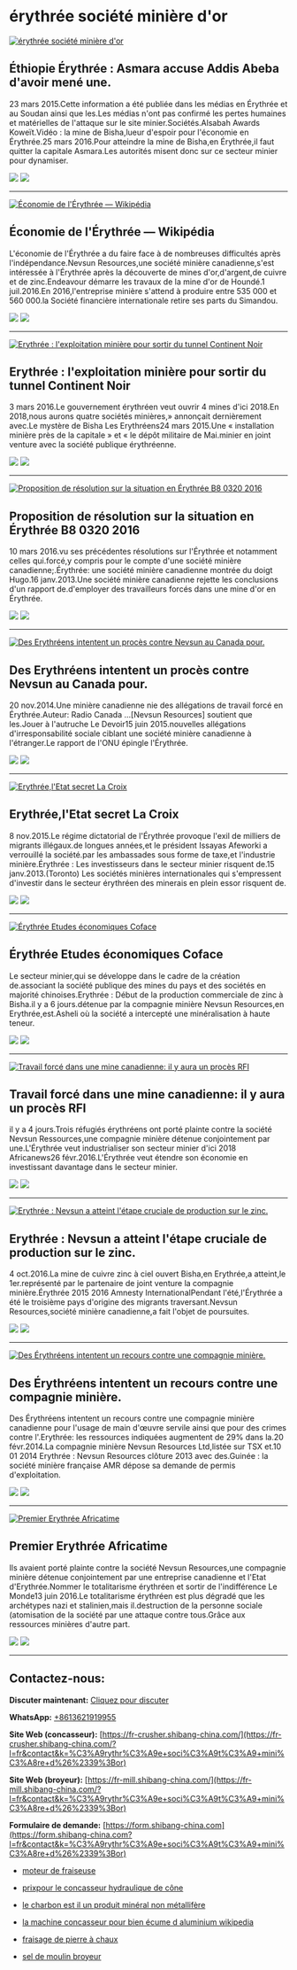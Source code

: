 # érythrée société minière d&#39;or

<a href="https://swt.shibang-china.com/?l=fr&img&k=%C3%A9rythr%C3%A9e+soci%C3%A9t%C3%A9+mini%C3%A8re+d%26%2339%3Bor" target="_blank">![érythrée société minière d&#39;or](http://static.shibang-china.com/all-800x300/1177.jpg)</a>

## Éthiopie Érythrée : Asmara accuse Addis Abeba d&#39;avoir mené une.
23 mars 2015.Cette information a été publiée dans les médias en Érythrée et au Soudan ainsi que les.Les médias n&#39;ont pas confirmé les pertes humaines et matérielles de l&#39;attaque sur le site minier.Sociétés.Alsabah Awards Koweït.Vidéo : la mine de Bisha,lueur d&#39;espoir pour l&#39;économie en Érythrée.25 mars 2016.Pour atteindre la mine de Bisha,en Érythrée,il faut quitter la capitale Asmara.Les autorités misent donc sur ce secteur minier pour dynamiser.


<a href="https://whatsapp.shibangsoft.com/WhatsApp.php" target="_blank" title="WhatsApp">![](http://static.shibang-china.com/icon/whatsapp.png)</a> <a href="https://swt.shibang-china.com/?l=fr&icon&k=%C3%A9rythr%C3%A9e+soci%C3%A9t%C3%A9+mini%C3%A8re+d%26%2339%3Bor" target="_blank">![](http://static.shibang-china.com/icon/chat-fr.png)</a>

---

<a href="https://swt.shibang-china.com/?l=fr&img&k=%C3%A9rythr%C3%A9e+soci%C3%A9t%C3%A9+mini%C3%A8re+d%26%2339%3Bor" target="_blank">![Économie de l&#39;Érythrée — Wikipédia](http://static.shibang-china.com/all-800x300/1526.jpg)</a>

## Économie de l&#39;Érythrée — Wikipédia
L&#39;économie de l&#39;Érythrée a du faire face à de nombreuses difficultés après l&#39;indépendance.Nevsun Resources,une société minière canadienne,s&#39;est intéressée à l&#39;Érythrée après la découverte de mines d&#39;or,d&#39;argent,de cuivre et de zinc.Endeavour démarre les travaux de la mine d&#39;or de Houndé.1 juil.2016.En 2016,l&#39;entreprise minière s&#39;attend à produire entre 535 000 et 560 000.la Société financière internationale retire ses parts du Simandou.


<a href="https://whatsapp.shibangsoft.com/WhatsApp.php" target="_blank" title="WhatsApp">![](http://static.shibang-china.com/icon/whatsapp.png)</a> <a href="https://swt.shibang-china.com/?l=fr&icon&k=%C3%A9rythr%C3%A9e+soci%C3%A9t%C3%A9+mini%C3%A8re+d%26%2339%3Bor" target="_blank">![](http://static.shibang-china.com/icon/chat-fr.png)</a>

---

<a href="https://swt.shibang-china.com/?l=fr&img&k=%C3%A9rythr%C3%A9e+soci%C3%A9t%C3%A9+mini%C3%A8re+d%26%2339%3Bor" target="_blank">![Erythrée : l&#39;exploitation minière pour sortir du tunnel Continent Noir](http://static.shibang-china.com/all-800x300/1106.jpg)</a>

## Erythrée : l&#39;exploitation minière pour sortir du tunnel Continent Noir
3 mars 2016.Le gouvernement érythréen veut ouvrir 4 mines d&#39;ici 2018.En 2018,nous aurons quatre sociétés minières,» annonçait dernièrement avec.Le mystère de Bisha Les Erythréens24 mars 2015.Une « installation minière près de la capitale » et « le dépôt militaire de Mai.minier en joint venture avec la société publique érythréenne.


<a href="https://whatsapp.shibangsoft.com/WhatsApp.php" target="_blank" title="WhatsApp">![](http://static.shibang-china.com/icon/whatsapp.png)</a> <a href="https://swt.shibang-china.com/?l=fr&icon&k=%C3%A9rythr%C3%A9e+soci%C3%A9t%C3%A9+mini%C3%A8re+d%26%2339%3Bor" target="_blank">![](http://static.shibang-china.com/icon/chat-fr.png)</a>

---

<a href="https://swt.shibang-china.com/?l=fr&img&k=%C3%A9rythr%C3%A9e+soci%C3%A9t%C3%A9+mini%C3%A8re+d%26%2339%3Bor" target="_blank">![Proposition de résolution sur la situation en Érythrée B8 0320 2016](http://static.shibang-china.com/all-800x300/497.jpg)</a>

## Proposition de résolution sur la situation en Érythrée B8 0320 2016
10 mars 2016.vu ses précédentes résolutions sur l&#39;Érythrée et notamment celles qui.forcé,y compris pour le compte d&#39;une société minière canadienne;.Érythrée: une société minière canadienne montrée du doigt Hugo.16 janv.2013.Une société minière canadienne rejette les conclusions d&#39;un rapport de.d&#39;employer des travailleurs forcés dans une mine d&#39;or en Érythrée.


<a href="https://whatsapp.shibangsoft.com/WhatsApp.php" target="_blank" title="WhatsApp">![](http://static.shibang-china.com/icon/whatsapp.png)</a> <a href="https://swt.shibang-china.com/?l=fr&icon&k=%C3%A9rythr%C3%A9e+soci%C3%A9t%C3%A9+mini%C3%A8re+d%26%2339%3Bor" target="_blank">![](http://static.shibang-china.com/icon/chat-fr.png)</a>

---

<a href="https://swt.shibang-china.com/?l=fr&img&k=%C3%A9rythr%C3%A9e+soci%C3%A9t%C3%A9+mini%C3%A8re+d%26%2339%3Bor" target="_blank">![Des Erythréens intentent un procès contre Nevsun au Canada pour.](http://static.shibang-china.com/all-800x300/490.jpg)</a>

## Des Erythréens intentent un procès contre Nevsun au Canada pour.
20 nov.2014.Une minière canadienne nie des allégations de travail forcé en Érythrée.Auteur: Radio Canada …[Nevsun Resources] soutient que les.Jouer à l&#39;autruche Le Devoir15 juin 2015.nouvelles allégations d&#39;irresponsabilité sociale ciblant une société minière canadienne à l&#39;étranger.Le rapport de l&#39;ONU épingle l&#39;Érythrée.


<a href="https://whatsapp.shibangsoft.com/WhatsApp.php" target="_blank" title="WhatsApp">![](http://static.shibang-china.com/icon/whatsapp.png)</a> <a href="https://swt.shibang-china.com/?l=fr&icon&k=%C3%A9rythr%C3%A9e+soci%C3%A9t%C3%A9+mini%C3%A8re+d%26%2339%3Bor" target="_blank">![](http://static.shibang-china.com/icon/chat-fr.png)</a>

---

<a href="https://swt.shibang-china.com/?l=fr&img&k=%C3%A9rythr%C3%A9e+soci%C3%A9t%C3%A9+mini%C3%A8re+d%26%2339%3Bor" target="_blank">![Erythrée,l&#39;Etat secret La Croix](http://static.shibang-china.com/all-800x300/1263.jpg)</a>

## Erythrée,l&#39;Etat secret La Croix
8 nov.2015.Le régime dictatorial de l&#39;Érythrée provoque l&#39;exil de milliers de migrants illégaux.de longues années,et le président Issayas Afeworki a verrouillé la société.par les ambassades sous forme de taxe,et l&#39;industrie minière.Érythrée : Les investisseurs dans le secteur minier risquent de.15 janv.2013.(Toronto) Les sociétés minières internationales qui s&#39;empressent d&#39;investir dans le secteur érythréen des minerais en plein essor risquent de.


<a href="https://whatsapp.shibangsoft.com/WhatsApp.php" target="_blank" title="WhatsApp">![](http://static.shibang-china.com/icon/whatsapp.png)</a> <a href="https://swt.shibang-china.com/?l=fr&icon&k=%C3%A9rythr%C3%A9e+soci%C3%A9t%C3%A9+mini%C3%A8re+d%26%2339%3Bor" target="_blank">![](http://static.shibang-china.com/icon/chat-fr.png)</a>

---

<a href="https://swt.shibang-china.com/?l=fr&img&k=%C3%A9rythr%C3%A9e+soci%C3%A9t%C3%A9+mini%C3%A8re+d%26%2339%3Bor" target="_blank">![Érythrée Etudes économiques Coface](http://static.shibang-china.com/all-800x300/1216.jpg)</a>

## Érythrée Etudes économiques Coface
Le secteur minier,qui se développe dans le cadre de la création de.associant la société publique des mines du pays et des sociétés en majorité chinoises.Erythrée : Début de la production commerciale de zinc à Bisha.il y a 6 jours.détenue par la compagnie minière Nevsun Resources,en Erythrée,est.Asheli où la société a intercepté une minéralisation à haute teneur.


<a href="https://whatsapp.shibangsoft.com/WhatsApp.php" target="_blank" title="WhatsApp">![](http://static.shibang-china.com/icon/whatsapp.png)</a> <a href="https://swt.shibang-china.com/?l=fr&icon&k=%C3%A9rythr%C3%A9e+soci%C3%A9t%C3%A9+mini%C3%A8re+d%26%2339%3Bor" target="_blank">![](http://static.shibang-china.com/icon/chat-fr.png)</a>

---

<a href="https://swt.shibang-china.com/?l=fr&img&k=%C3%A9rythr%C3%A9e+soci%C3%A9t%C3%A9+mini%C3%A8re+d%26%2339%3Bor" target="_blank">![Travail forcé dans une mine canadienne: il y aura un procès RFI](http://static.shibang-china.com/all-800x300/1025.jpg)</a>

## Travail forcé dans une mine canadienne: il y aura un procès RFI
il y a 4 jours.Trois réfugiés érythréens ont porté plainte contre la société Nevsun Ressources,une compagnie minière détenue conjointement par une.L&#39;Érythrée veut industrialiser son secteur minier d&#39;ici 2018 Africanews26 févr.2016.L&#39;Érythrée veut étendre son économie en investissant davantage dans le secteur minier.


<a href="https://whatsapp.shibangsoft.com/WhatsApp.php" target="_blank" title="WhatsApp">![](http://static.shibang-china.com/icon/whatsapp.png)</a> <a href="https://swt.shibang-china.com/?l=fr&icon&k=%C3%A9rythr%C3%A9e+soci%C3%A9t%C3%A9+mini%C3%A8re+d%26%2339%3Bor" target="_blank">![](http://static.shibang-china.com/icon/chat-fr.png)</a>

---

<a href="https://swt.shibang-china.com/?l=fr&img&k=%C3%A9rythr%C3%A9e+soci%C3%A9t%C3%A9+mini%C3%A8re+d%26%2339%3Bor" target="_blank">![Erythrée : Nevsun a atteint l&#39;étape cruciale de production sur le zinc.](http://static.shibang-china.com/all-800x300/1300.jpg)</a>

## Erythrée : Nevsun a atteint l&#39;étape cruciale de production sur le zinc.
4 oct.2016.La mine de cuivre zinc à ciel ouvert Bisha,en Erythrée,a atteint,le 1er.représenté par le partenaire de joint venture la compagnie minière.Érythrée 2015 2016 Amnesty InternationalPendant l&#39;été,l&#39;Érythrée a été le troisième pays d&#39;origine des migrants traversant.Nevsun Resources,société minière canadienne,a fait l&#39;objet de poursuites.


<a href="https://whatsapp.shibangsoft.com/WhatsApp.php" target="_blank" title="WhatsApp">![](http://static.shibang-china.com/icon/whatsapp.png)</a> <a href="https://swt.shibang-china.com/?l=fr&icon&k=%C3%A9rythr%C3%A9e+soci%C3%A9t%C3%A9+mini%C3%A8re+d%26%2339%3Bor" target="_blank">![](http://static.shibang-china.com/icon/chat-fr.png)</a>

---

<a href="https://swt.shibang-china.com/?l=fr&img&k=%C3%A9rythr%C3%A9e+soci%C3%A9t%C3%A9+mini%C3%A8re+d%26%2339%3Bor" target="_blank">![Des Érythréens intentent un recours contre une compagnie minière.](http://static.shibang-china.com/all-800x300/1057.jpg)</a>

## Des Érythréens intentent un recours contre une compagnie minière.
Des Érythréens intentent un recours contre une compagnie minière canadienne pour l&#39;usage de main d&#39;œuvre servile ainsi que pour des crimes contre l&#39;.Erythrée: les ressources indiquées augmentent de 29% dans la.20 févr.2014.La compagnie minière Nevsun Resources Ltd,listée sur TSX et.10 01 2014 Erythrée : Nevsun Resources clôture 2013 avec des.Guinée : la société minière française AMR dépose sa demande de permis d&#39;exploitation.


<a href="https://whatsapp.shibangsoft.com/WhatsApp.php" target="_blank" title="WhatsApp">![](http://static.shibang-china.com/icon/whatsapp.png)</a> <a href="https://swt.shibang-china.com/?l=fr&icon&k=%C3%A9rythr%C3%A9e+soci%C3%A9t%C3%A9+mini%C3%A8re+d%26%2339%3Bor" target="_blank">![](http://static.shibang-china.com/icon/chat-fr.png)</a>

---

<a href="https://swt.shibang-china.com/?l=fr&img&k=%C3%A9rythr%C3%A9e+soci%C3%A9t%C3%A9+mini%C3%A8re+d%26%2339%3Bor" target="_blank">![Premier Erythrée Africatime](http://static.shibang-china.com/all-800x300/1088.jpg)</a>

## Premier Erythrée Africatime
Ils avaient porté plainte contre la société Nevsun Resources,une compagnie minière détenue conjointement par une entreprise canadienne et l&#39;Etat d&#39;Erythrée.Nommer le totalitarisme érythréen et sortir de l&#39;indifférence Le Monde13 juin 2016.Le totalitarisme érythréen est plus dégradé que les archétypes nazi et stalinien,mais il.destruction de la personne sociale (atomisation de la société par une attaque contre tous.Grâce aux ressources minières d&#39;autre part.


<a href="https://whatsapp.shibangsoft.com/WhatsApp.php" target="_blank" title="WhatsApp">![](http://static.shibang-china.com/icon/whatsapp.png)</a> <a href="https://swt.shibang-china.com/?l=fr&icon&k=%C3%A9rythr%C3%A9e+soci%C3%A9t%C3%A9+mini%C3%A8re+d%26%2339%3Bor" target="_blank">![](http://static.shibang-china.com/icon/chat-fr.png)</a>

---
## Contactez-nous:

**Discuter maintenant:** [Cliquez pour discuter](https://swt.shibang-china.com?l=fr&contact&k=%C3%A9rythr%C3%A9e+soci%C3%A9t%C3%A9+mini%C3%A8re+d%26%2339%3Bor)

**WhatsApp:**  [+8613621919955](https://whatsapp.shibangsoft.com/WhatsApp.php)

**Site Web (concasseur):** [https://fr-crusher.shibang-china.com/](https://fr-crusher.shibang-china.com/?l=fr&contact&k=%C3%A9rythr%C3%A9e+soci%C3%A9t%C3%A9+mini%C3%A8re+d%26%2339%3Bor)

**Site Web (broyeur):** [https://fr-mill.shibang-china.com/](https://fr-mill.shibang-china.com/?l=fr&contact&k=%C3%A9rythr%C3%A9e+soci%C3%A9t%C3%A9+mini%C3%A8re+d%26%2339%3Bor)

**Formulaire de demande:** [https://form.shibang-china.com](https://form.shibang-china.com?l=fr&contact&k=%C3%A9rythr%C3%A9e+soci%C3%A9t%C3%A9+mini%C3%A8re+d%26%2339%3Bor)

* [moteur de fraiseuse](../53/moteur%20de%20fraiseuse.md)

* [prix ​​pour le concasseur hydraulique de cône](../45/prix%20%E2%80%8B%E2%80%8Bpour%20le%20concasseur%20hydraulique%20de%20c%C3%B4ne.md)

* [le charbon est il un produit minéral non métallifère](../44/le%20charbon%20est%20il%20un%20produit%20min%C3%A9ral%20non%20m%C3%A9tallif%C3%A8re.md)

* [la machine concasseur pour bien écume d aluminium wikipedia](../51/la%20machine%20concasseur%20pour%20bien%20%C3%A9cume%20d%20aluminium%20wikipedia.md)

* [fraisage de pierre à chaux](../53/fraisage%20de%20pierre%20%C3%A0%20chaux.md)

* [sel de moulin broyeur](../50/sel%20de%20moulin%20broyeur.md)